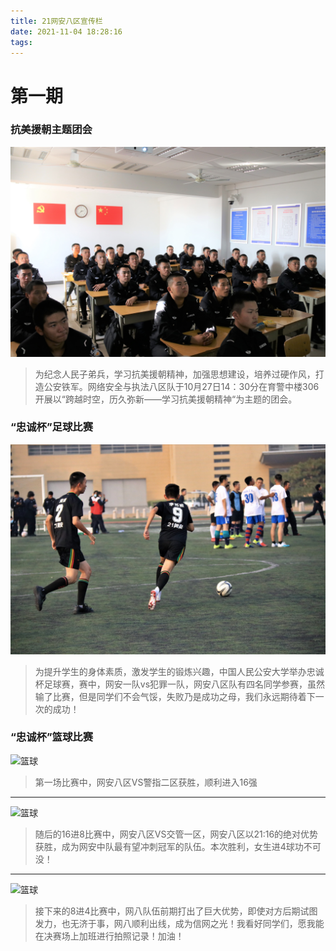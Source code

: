 ```yaml
---
title: 21网安八区宣传栏
date: 2021-11-04 18:28:16
tags: 
---
```

# **第一期**
### **抗美援朝主题团会**
![团会](/images/123456.jpg)
>为纪念人民子弟兵，学习抗美援朝精神，加强思想建设，培养过硬作风，打造公安铁军。网络安全与执法八区队于10月27日14：30分在育警中楼306开展以“跨越时空，历久弥新——学习抗美援朝精神“为主题的团会。
### **“忠诚杯”足球比赛**
![足球](/images/11.jpg)
>为提升学生的身体素质，激发学生的锻炼兴趣，中国人民公安大学举办忠诚杯足球赛，赛中，网安一队vs犯罪一队，网安八区队有四名同学参赛，虽然输了比赛，但是同学们不会气馁，失败乃是成功之母，我们永远期待着下一次的成功！
### **“忠诚杯”篮球比赛**
![篮球](/images/22.jpg)
>第一场比赛中，网安八区VS警指二区获胜，顺利进入16强
------
![篮球](/images/33.jpg)
>随后的16进8比赛中，网安八区VS交管一区，网安八区以21:16的绝对优势获胜，成为网安中队最有望冲刺冠军的队伍。本次胜利，女生进4球功不可没！
------
![篮球](/images/44.jpg)
>接下来的8进4比赛中，网八队伍前期打出了巨大优势，即使对方后期试图发力，也无济于事，网八顺利出线，成为信网之光！我看好同学们，愿我能在决赛场上加班进行拍照记录！加油！
